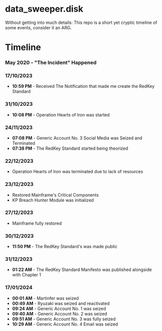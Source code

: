 # data_sweeper.disk

Without getting into much details: This repo is a short yet cryptic timeline of some events, consider it an ARG.

# Timeline
### May 2020 - "The Incident" Happened

### 17/10/2023
- **10:59 PM** - Received The Notification that made me create the RedKey Standard

### 31/10/2023
- **10:08 PM** - Operation Hearts of Iron was started

### 24/11/2023
- **07:08 PM** - Generic Account No. 3 Social Media was Seized and Terminated
- **07:38 PM** - The RedKey Standard started being theorized

### 22/12/2023
- Operation Hearts of Iron was terminated due to lack of resources

### 23/12/2023
- Restored Mainframe's Critical Components
- KP Breach Hunter Module was initialized

### 27/12/2023
- Mainframe fully restored

### 30/12/2023
- **11:50 PM** - The RedKey Standard's was made public

### 31/12/2023
- **01:22 AM** - The RedKey Standard Manifesto was published alongside with Chapter 1

### 17/01/2024
- **00:01 AM** - Martinfer was seized
- **00:49 AM** - Ryuzaki was seized and reactivated
- **09:24 AM** - Generic Account No. 1 was seized
- **09:40 AM** - Generic Account No. 2 was seized
- **09:51 AM** - Generic Account No. 3 was fully seized
- **10:29 AM** - Generic Account No. 4 Email was seized
